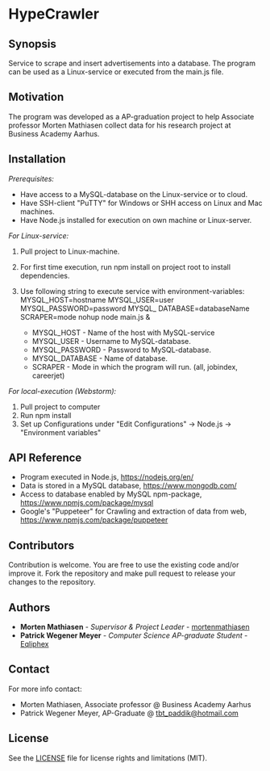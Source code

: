 # HypeCrawler #

## Synopsis

Service to scrape and insert advertisements into a database. The program can be used as a Linux-service or executed from the main.js file.  

## Motivation

The program was developed as a AP-graduation project to help Associate professor Morten Mathiasen collect data for his research project at Business Academy Aarhus.  

## Installation

*Prerequisites:*
* Have access to a MySQL-database on the Linux-service or to cloud. 
* Have SSH-client "PuTTY" for Windows or SHH access on Linux and Mac machines.
* Have Node.js installed for execution on own machine or Linux-server.

*For Linux-service:*
1. Pull project to Linux-machine.
2. For first time execution, run npm install on project root to install dependencies.
3. Use following string to execute service with environment-variables: 
  MYSQL_HOST=hostname MYSQL_USER=user MYSQL_PASSWORD=password MYSQL_                                                                                                                                                           DATABASE=databaseName SCRAPER=mode nohup node main.js &

    + MYSQL_HOST        - Name of the host with MySQL-service
    + MYSQL_USER        - Username to MySQL-database.
    + MYSQL_PASSWORD    - Password to MySQL-database.
    + MYSQL_DATABASE    - Name of database. 
    + SCRAPER           - Mode in which the program will run. (all, jobindex, careerjet)                                                                  

*For local-execution (Webstorm):*
1. Pull project to computer
2. Run npm install
3. Set up Configurations under "Edit Configurations" -> Node.js -> "Environment variables" 

## API Reference

* Program executed in Node.js, https://nodejs.org/en/
* Data is stored in a MySQL database, https://www.mongodb.com/
* Access to database enabled by MySQL npm-package, https://www.npmjs.com/package/mysql
* Google's "Puppeteer" for Crawling and extraction of data from web, https://www.npmjs.com/package/puppeteer

## Contributors

Contribution is welcome. You are free to use the existing code and/or improve it. Fork the repository and make pull request to release your changes to the repository.

## Authors

* **Morten Mathiasen** - *Supervisor & Project Leader* - [mortenmathiasen](https://github.com/mortenmathiasen)
* **Patrick Wegener Meyer** - *Computer Science AP-graduate Student* - [Eqliphex](https://github.com/Eqliphex)

## Contact

For more info contact:
* Morten Mathiasen, Associate professor @ Business Academy Aarhus
* Patrick Wegener Meyer, AP-Graduate @ tbt_paddik@hotmail.com

## License

See the [LICENSE](LICENSE.md) file for license rights and limitations (MIT).

